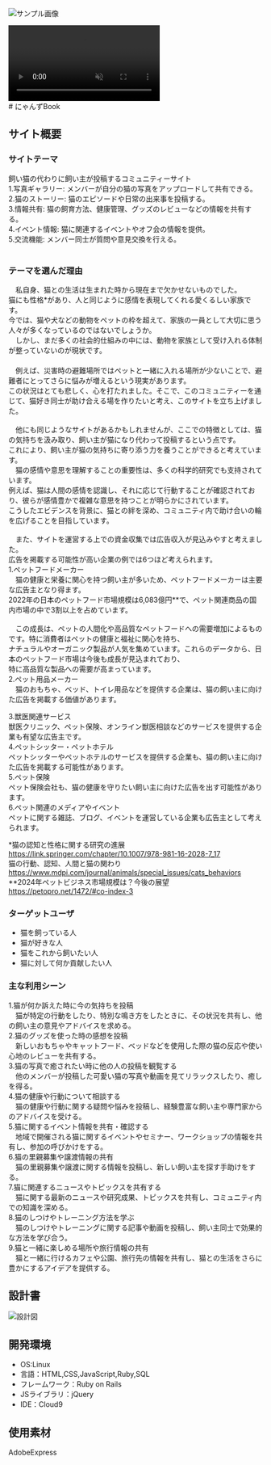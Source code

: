 ![サンプル画像](app/assets/images/nyans.png)
<div><video controls src="https://github.com/user-attachments/assets/3bfef68a-0fad-47c4-a48c-f9978bb705f2" muted="false"></video></div>
# にゃんずBook

## サイト概要
### サイトテーマ
飼い猫の代わりに飼い主が投稿するコミュニティーサイト<br>
 1.写真ギャラリー: メンバーが自分の猫の写真をアップロードして共有できる。<br>
 2.猫のストーリー: 猫のエピソードや日常の出来事を投稿する。<br>
 3.情報共有: 猫の飼育方法、健康管理、グッズのレビューなどの情報を共有する。<br>
 4.イベント情報: 猫に関連するイベントやオフ会の情報を提供。<br>
 5.交流機能: メンバー同士が質問や意見交換を行える。<br>
​
### テーマを選んだ理由
　私自身、猫との生活は生まれた時から現在まで欠かせないものでした。<br>
猫にも性格*があり、人と同じように感情を表現してくれる愛くるしい家族です。<br>
今では、猫や犬などの動物をペットの枠を超えて、家族の一員として大切に思う人々が多くなっているのではないでしょうか。<br>
　しかし、まだ多くの社会的仕組みの中には、動物を家族として受け入れる体制が整っていないのが現状です。<br>
　<br>
　例えば、災害時の避難場所ではペットと一緒に入れる場所が少ないことで、避難者にとってさらに悩みが増えるという現実があります。<br>
この状況はとても悲しく、心を打たれました。そこで、このコミュニティーを通じて、猫好き同士が助け合える場を作りたいと考え、このサイトを立ち上げました。<br>
<br>
　他にも同じようなサイトがあるかもしれませんが、ここでの特徴としては、猫の気持ちを汲み取り、飼い主が猫になり代わって投稿するという点です。<br>
これにより、飼い主が猫の気持ちに寄り添う力を養うことができると考えています。
<br>
　猫の感情や意思を理解することの重要性は、多くの科学的研究でも支持されています。<br>
例えば、猫は人間の感情を認識し、それに応じて行動することが確認されており、彼らが感情豊かで複雑な意思を持つことが明らかにされています。<br>
こうしたエビデンスを背景に、猫との絆を深め、コミュニティ内で助け合いの輪を広げることを目指しています。<br>
<br>
　また、サイトを運営する上での資金収集では広告収入が見込みやすと考えました。<br>
広告を掲載する可能性が高い企業の例では6つほど考えられます。<br>
1.ペットフードメーカー<br>
　猫の健康と栄養に関心を持つ飼い主が多いため、ペットフードメーカーは主要な広告主となり得ます。<br>
2022年の日本のペットフード市場規模は6,083億円**で、ペット関連商品の国内市場の中で3割以上を占めています。<br>
<br>
　この成長は、ペットの人間化や高品質なペットフードへの需要増加によるものです。特に消費者はペットの健康と福祉に関心を持ち、<br>
ナチュラルやオーガニック製品が人気を集めています。これらのデータから、日本のペットフード市場は今後も成長が見込まれており、<br>
特に高品質な製品への需要が高まっています。<br>
2.ペット用品メーカー<br>
　猫のおもちゃ、ベッド、トイレ用品などを提供する企業は、猫の飼い主に向けた広告を掲載する価値があります。<br>




3.獣医関連サービス<br>
獣医クリニック、ペット保険、オンライン獣医相談などのサービスを提供する企業も有望な広告主です。<br>
4.ペットシッター・ペットホテル<br>
ペットシッターやペットホテルのサービスを提供する企業も、猫の飼い主に向けた広告を掲載する可能性があります。<br>
5.ペット保険<br>
ペット保険会社も、猫の健康を守りたい飼い主に向けた広告を出す可能性があります。<br>
6.ペット関連のメディアやイベント<br>
ペットに関する雑誌、ブログ、イベントを運営している企業も広告主として考えられます。<br>

  *猫の認知と性格に関する研究の進展 https://link.springer.com/chapter/10.1007/978-981-16-2028-7_17<br>
   猫の行動、認知、人間と猫の関わり https://www.mdpi.com/journal/animals/special_issues/cats_behaviors<br>
 **2024年ペットビジネス市場規模は？今後の展望 https://petopro.net/1472/#co-index-3<br>

### ターゲットユーザ
- 猫を飼っている人
- 猫が好きな人
- 猫をこれから飼いたい人
- 猫に対して何か貢献したい人

### 主な利用シーン
1.猫が何か訴えた時に今の気持ちを投稿<br>
    　猫が特定の行動をしたり、特別な鳴き方をしたときに、その状況を共有し、他の飼い主の意見やアドバイスを求める。<br>
2.猫のグッズを使った時の感想を投稿<br>
    　新しいおもちゃやキャットフード、ベッドなどを使用した際の猫の反応や使い心地のレビューを共有する。<br>
3.猫の写真で癒されたい時に他の人の投稿を観覧する<br>
    　他のメンバーが投稿した可愛い猫の写真や動画を見てリラックスしたり、癒しを得る。<br>
4.猫の健康や行動について相談する<br>
    　猫の健康や行動に関する疑問や悩みを投稿し、経験豊富な飼い主や専門家からのアドバイスを受ける。<br>
5.猫に関するイベント情報を共有・確認する<br>
    　地域で開催される猫に関するイベントやセミナー、ワークショップの情報を共有し、参加の呼びかけをする。<br>
6.猫の里親募集や譲渡情報の共有<br>
    　猫の里親募集や譲渡に関する情報を投稿し、新しい飼い主を探す手助けをする。<br>
7.猫に関連するニュースやトピックスを共有する<br>
    　猫に関する最新のニュースや研究成果、トピックスを共有し、コミュニティ内での知識を深める。<br>
8.猫のしつけやトレーニング方法を学ぶ<br>
    　猫のしつけやトレーニングに関する記事や動画を投稿し、飼い主同士で効果的な方法を学び合う。<br>
9.猫と一緒に楽しめる場所や旅行情報の共有<br>
    　猫と一緒に行けるカフェや公園、旅行先の情報を共有し、猫との生活をさらに豊かにするアイデアを提供する。<br>
## 設計書
![設計図](app/assets/images/ApplicationDesignDocument.png)
​
## 開発環境
- OS:Linux
- 言語：HTML,CSS,JavaScript,Ruby,SQL
- フレームワーク：Ruby on Rails
- JSライブラリ：jQuery
- IDE：Cloud9
​
## 使用素材
AdobeExpress

